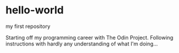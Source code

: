 # hello-world
my first repository

Starting off my programming career with The Odin Project.
Following instructions with hardly any understanding of what I'm doing...

